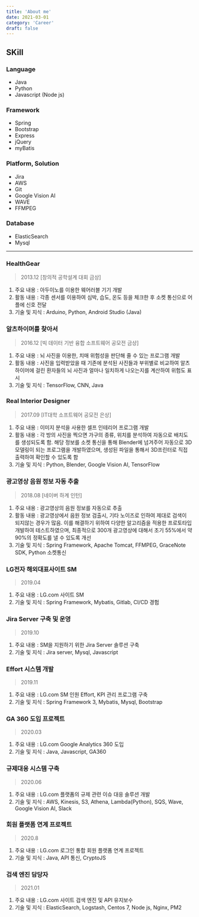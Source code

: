 ```yaml
---
title: 'About me'
date: 2021-03-01
category: 'Career'
draft: false
---
```


## SKill

### Language

- Java
- Python
- Javascript (Node js)

### Framework

- Spring
- Bootstrap
- Express
- jQuery
- myBatis

### Platform, Solution

- Jira
- AWS
- Git
- Google Vision AI
- WAVE
- FFMPEG

### Database

- ElasticSearch
- Mysql

---

### HealthGear

> 2013.12 [창의적 공학설계 대회 금상]

1. 주요 내용 : 아두이노를 이용한 웨어러블 기기 개발
2. 활동 내용 : 각종 센서를 이용하여 심박, 습도, 온도 등을 체크한 후 소켓 통신으로 어플에 신호 전달
3. 기술 및 지식 : Arduino, Python, Android Studio (Java)

### 알츠하이머를 찾아서

> 2016.12 [빅 데이터 기반 융합 소프트웨어 공모전 금상]

1. 주요 내용 : 뇌 사진을 이용한, 치매 위험성을 판단해 줄 수 있는 프로그램 개발
2. 활동 내용 : 사진을 입력받았을 때 기존에 분석된 사진들과 부위별로 비교하여 알츠하이머에 걸린 환자들의 뇌 사진과 얼마나 일치하게 나오는지를 계산하여 위험도 표시
3. 기술 및 지식 : TensorFlow, CNN, Java

### Real Interior Designer

> 2017.09 [IT대학 소프트웨어 공모전 은상]

1. 주요 내용 : 이미지 분석을 사용한 셀프 인테리어 프로그램 개발
2. 활동 내용 : 각 방의 사진을 찍으면 가구의 종류, 위치를 분석하여 자동으로 배치도를 생성되도록 함. 해당 정보를 소켓 통신을 통해 Blender에 넘겨주어 자동으로 3D 모델링이 되는 프로그램을 개발하였으며, 생성된 파일을 통해서 3D프린터로 직접 출력하여 확인할 수 있도록 함
3. 기술 및 지식 : Python, Blender, Google Vision AI, TensorFlow

### 광고영상 음원 정보 자동 추출

> 2018.08 [네이버 하계 인턴]

1. 주요 내용 : 광고영상의 음원 정보를 자동으로 추출
2. 활동 내용 : 광고영상에서 음원 정보 검출시, 기타 노이즈로 인하여 제대로 검색이 되지않는 경우가 많음. 이를 해결하기 위하여 다양한 알고리즘을 적용한 프로토타입 개발하여 테스트하였으며, 최종적으로 300개 광고영상에 대해서 초기 55%에서 약 90%의 정확도를 낼 수 있도록 개선
3. 기술 및 지식 : Spring Framework, Apache Tomcat, FFMPEG, GraceNote SDK, Python 소켓통신

### LG전자 해외대표사이트 SM

> 2019.04

1. 주요 내용 : LG.com 사이트 SM
2. 기술 및 지식 : Spring Framework, Mybatis, Gitlab, CI/CD 경험

### Jira Server 구축 및 운영

> 2019.10

1. 주요 내용 : SM을 지원하기 위한 Jira Server 솔루션 구축
2. 기술 및 지식 : Jira server, Mysql, Javascript

### Effort 시스템 개발

> 2019.11

1. 주요 내용 : LG.com SM 인원 Effort, KPI 관리 프로그램 구축
2. 기술 및 지식 : Spring Framework 3, Mybatis, Mysql, Bootstrap

### GA 360 도입 프로젝트

> 2020.03

1. 주요 내용 : LG.com Google Analytics 360 도입
2. 기술 및 지식 : Java, Javascript, GA360

### 규제대응 시스템 구축

> 2020.06

1. 주요 내용 : LG.com 플랫폼의 규제 관련 이슈 대응 솔루션 개발
2. 기술 및 지식 : AWS, Kinesis, S3, Athena, Lambda(Python), SQS, Wave, Google Vision AI, Slack

### 회원 플랫폼 연계 프로젝트

> 2020.8

1. 주요 내용 : LG.com 로그인 통합 회원 플랫폼 연계 프로젝트
2. 기술 및 지식 : Java, API 통신, CryptoJS

### 검색 엔진 담당자

> 2021.01

1. 주요 내용 : LG.com 사이트 검색 엔진 및 API 유지보수
2. 기술 및 지식 : ElasticSearch, Logstash, Centos 7, Node js, Nginx, PM2
